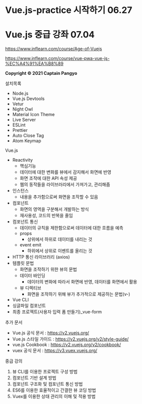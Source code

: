 # Vue.js-practice 시작하기 06.27
# Vue.js 중급 강좌 07.04

https://www.inflearn.com/course/Age-of-Vuejs

https://www.inflearn.com/course/vue-pwa-vue-js-%EC%A4%91%EA%B8%89

**Copyright © 2021 Captain Pangyo**

설치목록
- Node.js
- Vue.js Devtools
- Vetur
- Night Owl
- Material Icon Theme
- Live Server
- ESLint
- Prettier
- Auto Close Tag
- Atom Keymap

Vue.js
- Reactivity
  - 핵심기능
  - 데이터에 대한 변화를 뷰에서 감지해서 화면에 반영
  - 화면 조작에 대한 API 속성 제공
  - 웹의 동작들을 라이브러리에서 가져가고, 관리해줌
- 인스턴스
  - 내용을 추가함으로써 화면을 조작할 수 있음
- 컴포넌트
  - 화면의 영역을 구분해서 개발하는 방식
  - 재사용성, 코드의 반복을 줄임
- 컴포넌트 통신
  - 데이터의 규칙을 제한함으로써 데이터에 대한 흐름을 예측
  - props
    - 상위에서 하위로 데이터를 내리는 것
  - event emit
    - 하위에서 상위로 이벤트를 올리는 것
- HTTP 통신 라이브러리 (axios)
- 템플릿 문법
  - 화면을 조작하기 위한 뷰의 문법
  - 데이터 바인딩
    - 데이터의 변화에 따라서 화면에 반영, 데이터를 화면에서 활용
  - 뷰 디렉티브
    - 화면을 조작하기 위해 뷰가 추가적으로 제공하는 문법(v-)
- Vue CLI
- 싱글파일 컴포넌트
- 최종 프로젝트(사용자 입력 폼 만들기)_vue-form

추가 문서
- Vue.js 공식 문서 : https://v2.vuejs.org/
- Vue.js 스타일 가이드 : https://v2.vuejs.org/v2/style-guide/
- vue.js Cookbook : https://v2.vuejs.org/v2/cookbook/
- vuex 공식 문서 : https://v3.vuex.vuejs.org/

중급 강의
1. 뷰 CLI를 이용한 프로젝트 구성 방법
2. 컴포넌트 기반 설계 방법
3. 컴포넌트 구조화 및 컴포넌트 통신 방법
4. ES6를 이용한 효율적이고 간결한 뷰 코딩 방법
5. Vuex를 이용한 상태 관리의 이해 및 적용 방법